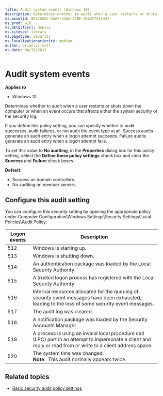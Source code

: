 ```yaml
---
title: Audit system events (Windows 10)
description: Determines whether to audit when a user restarts or shuts down the computer or when an event occurs that affects either the system security or the security log.
ms.assetid: BF27588C-2AA7-4365-A4BF-3BB377916447
ms.prod: w10
ms.mktglfcycl: deploy
ms.sitesec: library
ms.pagetype: security
ms.localizationpriority: medium
author: brianlic-msft
ms.date: 04/19/2017
---
```


# Audit system events

**Applies to**
-   Windows 10

Determines whether to audit when a user restarts or shuts down the computer or when an event occurs that affects either the system security or the security log.

If you define this policy setting, you can specify whether to audit successes, audit failures, or not audit the event type at all. Success audits generate an audit entry when a logon attempt succeeds. Failure audits generate an audit entry when a logon attempt fails.

To set this value to **No auditing**, in the **Properties** dialog box for this policy setting, select the **Define these policy settings** check box and clear the **Success** and **Failure** check boxes.

**Default:**

-   Success on domain controllers.
-   No auditing on member servers.

## Configure this audit setting

You can configure this security setting by opening the appropriate policy under Computer Configuration\\Windows Settings\\Security Settings\\Local Policies\\Audit Policy.

| Logon events | Description |
| - | - |
| 512 | Windows is starting up. | 
| 513 | Windows is shutting down. |
| 514 | An authentication package was loaded by the Local Security Authority.| 
| 515 | A trusted logon process has registered with the Local Security Authority.| 
| 516 | Internal resources allocated for the queuing of security event messages have been exhausted, leading to the loss of some security event messages.| 
| 517 | The audit log was cleared. |
| 518 | A notification package was loaded by the Security Accounts Manager.| 
| 519 | A process is using an invalid local procedure call (LPC) port in an attempt to impersonate a client and reply or read from or write to a client address space.| 
| 520 | The system time was changed.<br>**Note:**  This audit normally appears twice.|

## Related topics

- [Basic security audit policy settings](basic-security-audit-policy-settings.md)
 
 

